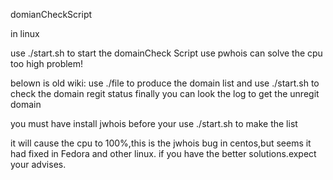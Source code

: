 







domianCheckScript


in linux

use ./start.sh to start the domainCheck Script
use pwhois can solve the cpu too high problem!

belown is old wiki:
use ./file to produce the domain list
and use ./start.sh to check the domain regit status
finally you can look the log to get the unregit domain

you must have install jwhois before your use ./start.sh to make the list

it will cause the cpu to 100%,this is the jwhois bug in centos,but seems it had fixed in Fedora and other linux.
if you have the better solutions.expect your advises.
